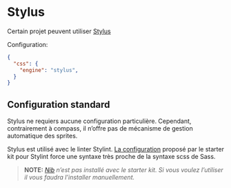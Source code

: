 
Stylus
===============================================================================

Certain projet peuvent utiliser [Stylus](http://learnboost.github.io/stylus/)

Configuration:
```json
{
  "css": {
    "engine": "stylus",
  }
}
```


Configuration standard
-------------------------------------------------------------------------------

Stylus ne requiers aucune configuration particulière. Cependant, contrairement
à compass, il n’offre pas de mécanisme de gestion automatique des sprites.

Stylus est utilisé avec le linter Stylint. [La configuration](../../conf/.stylintrc)
proposé par le starter kit pour Stylint force une syntaxe très proche de la
syntaxe scss de Sass.

> __NOTE:__ _[Nib](http://tj.github.io/nib/) n’est pas installé avec le starter
  kit. Si vous voulez l’utiliser il vous faudra l’installer manuellement._
